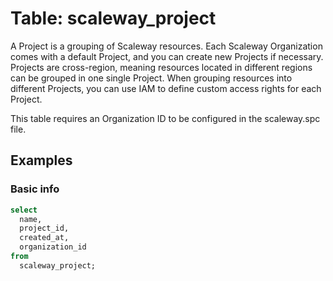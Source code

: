 # Table: scaleway_project

A Project is a grouping of Scaleway resources. Each Scaleway Organization comes with a default Project, and you can create new Projects if necessary. Projects are cross-region, meaning resources located in different regions can be grouped in one single Project. When grouping resources into different Projects, you can use IAM to define custom access rights for each Project.

This table requires an Organization ID to be configured in the scaleway.spc file.

## Examples

### Basic info

```sql
select
  name,
  project_id,
  created_at,
  organization_id
from
  scaleway_project;
```
